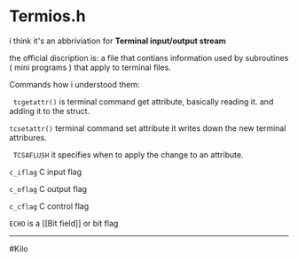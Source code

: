 # Termios.h 

i think it's an abbriviation for 
**Terminal input/output stream**

the official discription is: 
a file that contians information used by subroutines ( mini programs ) that apply to terminal files. 

 Commands how i understood them: 
 
 ``` tcgetattr()``` is terminal command get attribute, basically reading it. and adding it to the struct. 
 
 ```tcsetattr()``` terminal command set attribute it writes down the new terminal attribures.
 
``` TCSAFLUSH``` it specifies when to apply the change to an attribute. 

```c_iflag``` C input flag

```c_oflag``` C output flag 

```c_cflag``` C control flag 

```ECHO```  is a [[Bit field]] or bit flag 



---
#Kilo
